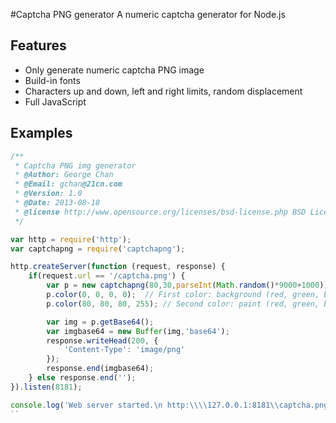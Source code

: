 ﻿#Captcha PNG generator
A numeric captcha generator for Node.js

## Features
* Only generate numeric captcha PNG image
* Build-in fonts
* Characters up and down, left and right limits, random displacement
* Full JavaScript

## Examples
```javascript
/**
 * Captcha PNG img generator
 * @Author: George Chan
 * @Email: gchan@21cn.com
 * @Version: 1.0
 * @Date: 2013-08-18
 * @license http://www.opensource.org/licenses/bsd-license.php BSD License
 */

var http = require('http');
var captchapng = require('captchapng');

http.createServer(function (request, response) {
    if(request.url == '/captcha.png') {
        var p = new captchapng(80,30,parseInt(Math.random()*9000+1000)); // width,height,numeric captcha
        p.color(0, 0, 0, 0);  // First color: background (red, green, blue, alpha)
        p.color(80, 80, 80, 255); // Second color: paint (red, green, blue, alpha)

        var img = p.getBase64();
        var imgbase64 = new Buffer(img,'base64');
        response.writeHead(200, {
            'Content-Type': 'image/png'
        });
        response.end(imgbase64);
    } else response.end('');
}).listen(8181);

console.log('Web server started.\n http:\\\\127.0.0.1:8181\\captcha.png');
``
